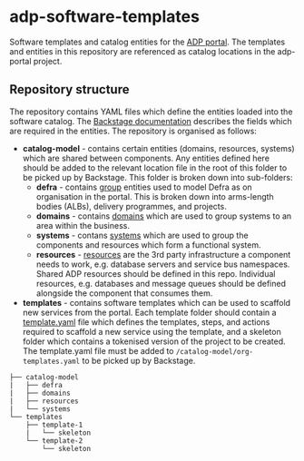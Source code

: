 # adp-software-templates
Software templates and catalog entities for the [ADP portal](https://github.com/defra-adp-sandpit/adp-portal). The templates and entities in this repository are referenced as catalog locations in the adp-portal project.

## Repository structure
The repository contains YAML files which define the entities loaded into the software catalog. The [Backstage documentation](https://backstage.io/docs/features/software-catalog/descriptor-format) describes the fields which are required in the entities. The repository is organised as follows:

* **catalog-model** - contains certain entities (domains, resources, systems) which are shared between components. Any entities defined here should be added to the relevant location file in the root of this folder to be picked up by Backstage. This folder is broken down into sub-folders:
    * **defra** - contains [group](https://backstage.io/docs/features/software-catalog/system-model#group) entities used to model Defra as on organisation in the portal. This is broken down into arms-length bodies (ALBs), delivery programmes, and projects.
    * **domains** - contains [domains](https://backstage.io/docs/features/software-catalog/system-model#domain) which are used to group systems to an area within the business.
    * **systems** - contans [systems](https://backstage.io/docs/features/software-catalog/system-model#system) which are used to group the components and resources which form a functional system.
    * **resources** - [resources](https://backstage.io/docs/features/software-catalog/system-model#resource) are the 3rd party infrastructure a component needs to work, e.g. database servers and service bus namespaces. Shared ADP resources should be defined in this repo. Individual resources, e.g. databases and message queues should be defined alongside the component that consumes them.
* **templates** - contains software templates which can be used to scaffold new services from the portal. Each template folder should contain a [template.yaml](https://backstage.io/docs/features/software-catalog/descriptor-format#kind-template) file which defines the templates, steps, and actions required to scaffold a new service using the template, and a skeleton folder which contains a tokenised version of the project to be created. The template.yaml file must be added to `/catalog-model/org-templates.yaml` to be picked up by Backstage.

```
├── catalog-model
|   ├── defra
|   ├── domains
|   ├── resources
|   └── systems
└── templates
    ├── template-1
    |   └── skeleton
    └── template-2
        └── skeleton
```
